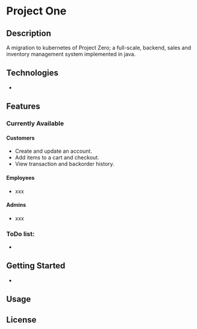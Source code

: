 # Project One

## Description

A migration to kubernetes of Project Zero; a full-scale, backend, sales and inventory management system implemented in java.

## Technologies

*

## Features
### Currently Available
#### Customers
* Create and update an account.
* Add items to a cart and checkout.
* View transaction and backorder history.

#### Employees
* xxx

#### Admins
* xxx

### ToDo list:
*

## Getting Started

>

-

## Usage

>

## License

